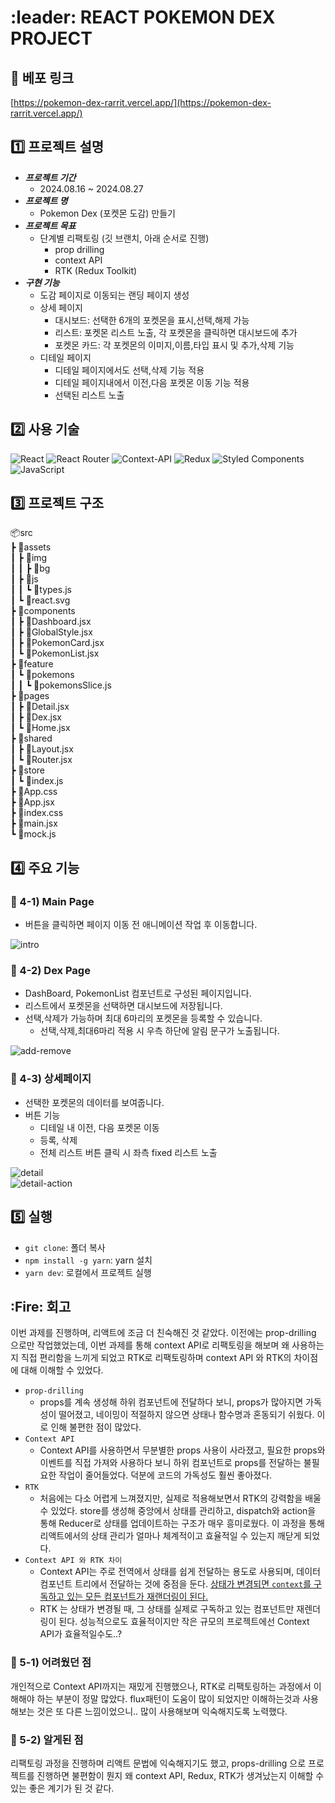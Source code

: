 # :leader: REACT POKEMON DEX PROJECT

## :rocket: 베포 링크

[https://pokemon-dex-rarrit.vercel.app/](https://pokemon-dex-rarrit.vercel.app/)

## :one: 프로젝트 설명
- ***프로젝트 기간***
  - 2024.08.16 ~ 2024.08.27
- ***프로젝트 명*** 
  - Pokemon Dex (포켓몬 도감) 만들기
- ***프로젝트 목표***
  - 단계별 리팩토링 (깃 브랜치, 아래 순서로 진행)
    - prop drilling
    - context API
    - RTK (Redux Toolkit)
- ***구현 기능***
  - 도감 페이지로 이동되는 랜딩 페이지 생성
  - 상세 페이지 
    - 대시보드: 선택한 6개의 포켓몬을 표시,선택,해제 가능 
    - 리스트: 포켓몬 리스트 노출, 각 포켓몬을 클릭하면 대시보드에 추가
    - 포켓몬 카드: 각 포켓몬의 이미지,이름,타입 표시 및 추가,삭제 기능
  - 디테일 페이지 
    - 디테일 페이지에서도 선택,삭제 기능 적용
    - 디테일 페이지내에서 이전,다음 포켓몬 이동 기능 적용
    - 선택된 리스트 노출


## :two: 사용 기술
![React](https://img.shields.io/badge/react-%2320232a.svg?style=for-the-badge&logo=react&logoColor=%2361DAFB)
![React Router](https://img.shields.io/badge/React_Router-CA4245?style=for-the-badge&logo=react-router&logoColor=white)
![Context-API](https://img.shields.io/badge/Context--Api-000000?style=for-the-badge&logo=react)
![Redux](https://img.shields.io/badge/redux-%23593d88.svg?style=for-the-badge&logo=redux&logoColor=white)
![Styled Components](https://img.shields.io/badge/styled--components-DB7093?style=for-the-badge&logo=styled-components&logoColor=white)
![JavaScript](https://img.shields.io/badge/javascript-%23323330.svg?style=for-the-badge&logo=javascript&logoColor=%23F7DF1E)


## :three: 프로젝트 구조
📦src<br/>
 ┣ 📂assets<br/>
 ┃ ┣ 📂img<br/>
 ┃ ┃ ┣ 📂bg<br/>
 ┃ ┣ 📂js<br/>
 ┃ ┃ ┗ 📜types.js<br/>
 ┃ ┗ 📜react.svg<br/>
 ┣ 📂components<br/>
 ┃ ┣ 📜Dashboard.jsx<br/>
 ┃ ┣ 📜GlobalStyle.jsx<br/>
 ┃ ┣ 📜PokemonCard.jsx<br/>
 ┃ ┗ 📜PokemonList.jsx<br/>
 ┣ 📂feature<br/>
 ┃ ┗ 📂pokemons<br/>
 ┃ ┃ ┗ 📜pokemonsSlice.js<br/>
 ┣ 📂pages<br/>
 ┃ ┣ 📜Detail.jsx<br/>
 ┃ ┣ 📜Dex.jsx<br/>
 ┃ ┗ 📜Home.jsx<br/>
 ┣ 📂shared<br/>
 ┃ ┣ 📜Layout.jsx<br/>
 ┃ ┗ 📜Router.jsx<br/>
 ┣ 📂store<br/>
 ┃ ┗ 📜index.js<br/>
 ┣ 📜App.css<br/>
 ┣ 📜App.jsx<br/>
 ┣ 📜index.css<br/>
 ┣ 📜main.jsx<br/>
 ┗ 📜mock.js

## :four: 주요 기능
### :pushpin: 4-1) Main Page
- 버튼을 클릭하면 페이지 이동 전 애니메이션 작업 후 이동합니다.

![intro](https://github.com/user-attachments/assets/21db6f94-52a8-4dc1-a66f-f7776fc25f9c)

### :pushpin: 4-2) Dex Page
- DashBoard, PokemonList 컴포넌트로 구성된 페이지입니다.
- 리스트에서 포켓몬을 선택하면 대시보드에 저장됩니다.
- 선택,삭제가 가능하며 최대 6마리의 포켓몬을 등록할 수 있습니다.
  - 선택,삭제,최대6마리 적용 시 우측 하단에 알림 문구가 노출됩니다.

![add-remove](https://github.com/user-attachments/assets/222dec78-60fa-462c-8c4d-8ede0167df63)

### :pushpin: 4-3) 상세페이지
- 선택한 포켓몬의 데이터를 보여줍니다.
- 버튼 기능
  - 디테일 내 이전, 다음 포켓몬 이동 
  - 등록, 삭제 
  - 전체 리스트 버튼 클릭 시 좌측 fixed 리스트 노출

![detail](https://github.com/user-attachments/assets/ff3d7afd-9b4f-4aee-b2e9-68c4178fb73c)
<br/>
![detail-action](https://github.com/user-attachments/assets/af39fc7f-4505-4f11-a5aa-eda85a3610fe)


## :five: 실행
- `git clone`: 폴더 복사
- `npm install -g yarn`: yarn 설치
- `yarn dev`: 로컬에서 프로젝트 실행

## :Fire: 회고
이번 과제를 진행하며, 리액트에 조금 더 친숙해진 것 같았다. 이전에는 prop-drilling 으로만 작업했었는데, 이번 과제를 통해 context API로 리팩토링을 해보며 왜 사용하는지 직접 편리함을 느끼게 되었고 RTK로 리팩토링하며 context API 와 RTK의 차이점에 대해 이해할 수 있었다.
- `prop-drilling`
  - props를 계속 생성해 하위 컴포넌트에 전달하다 보니, props가 많아지면 가독성이 떨어졌고, 네이밍이 적절하지 않으면 상태나 함수명과 혼동되기 쉬웠다. 이로 인해 불편한 점이 많았다.
- `Context API`
  - Context API를 사용하면서 무분별한 props 사용이 사라졌고, 필요한 props와 이벤트를 직접 가져와 사용하다 보니 하위 컴포넌트로 props를 전달하는 불필요한 작업이 줄어들었다. 덕분에 코드의 가독성도 훨씬 좋아졌다.
- `RTK`
  - 처음에는 다소 어렵게 느껴졌지만, 실제로 적용해보면서 RTK의 강력함을 배울 수 있었다. store를 생성해 중앙에서 상태를 관리하고, dispatch와 action을 통해 Reducer로 상태를 업데이트하는 구조가 매우 흥미로웠다. 이 과정을 통해 리액트에서의 상태 관리가 얼마나 체계적이고 효율적일 수 있는지 깨닫게 되었다.
- `Context API 와 RTK 차이`
  - Context API는 주로 전역에서 상태를 쉽게 전달하는 용도로 사용되며, 데이터 컴포넌트 트리에서 전달하는 것에 중점을 둔다. <u>상태가 변경되면 `context`를 구독하고 있는 모든 컴포넌트가 재랜더링이 된다.</u>
  - RTK 는 상태가 변경될 때, 그 상태를 실제로 구독하고 있는 컴포넌트만 재렌더링이 된다. 성능적으로도 효율적이지만 작은 규모의 프로젝트에선 Context API가 효율적일수도..?

### :pushpin: 5-1) 어려웠던 점
개인적으로 Context API까지는 재밌게 진행했으나, RTK로 리팩토링하는 과정에서 이해해야 하는 부분이 정말 많았다. flux패턴이 도움이 많이 되었지만 이해하는것과 사용해보는 것은 또 다른 느낌이었으니.. 많이 사용해보며 익숙해지도록 노력했다.

### :pushpin: 5-2) 알게된 점
리팩토링 과정을 진행하며 리액트 문법에 익숙해지기도 했고, props-drilling 으로 프로젝트를 진행하면 불편함이 뭔지 왜 context API, Redux, RTK가 생겨났는지 이해할 수 있는 좋은 계기가 된 것 같다. 